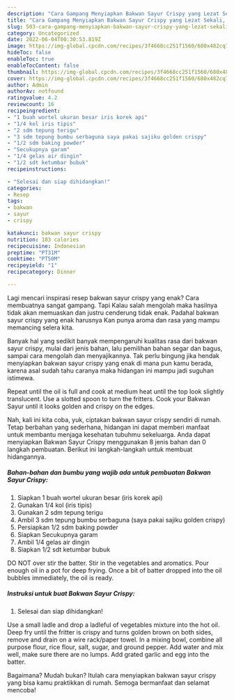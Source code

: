 ```yaml
---
description: "Cara Gampang Menyiapkan Bakwan Sayur Crispy yang Lezat Sekali, Buat Buka Puasa Enak Banget"
title: "Cara Gampang Menyiapkan Bakwan Sayur Crispy yang Lezat Sekali, Buat Buka Puasa Enak Banget"
slug: 503-cara-gampang-menyiapkan-bakwan-sayur-crispy-yang-lezat-sekali-buat-buka-puasa-enak-banget
category: Uncategorized
date: 2022-06-04T00:30:53.819Z
image: https://img-global.cpcdn.com/recipes/3f4668cc251f1560/680x482cq70/bakwan-sayur-crispy-foto-resep-utama.jpg
hideToc: false
enableToc: true
enableTocContent: false
thumbnail: https://img-global.cpcdn.com/recipes/3f4668cc251f1560/680x482cq70/bakwan-sayur-crispy-foto-resep-utama.jpg
cover: https://img-global.cpcdn.com/recipes/3f4668cc251f1560/680x482cq70/bakwan-sayur-crispy-foto-resep-utama.jpg
author: Admin
authorAv: notfound
ratingvalue: 4.2
reviewcount: 16
recipeingredient:
- "1 buah wortel ukuran besar iris korek api"
- "1/4 kol iris tipis"
- "2 sdm tepung terigu"
- "3 sdm tepung bumbu serbaguna saya pakai sajiku golden crispy"
- "1/2 sdm baking powder"
- "Secukupnya garam"
- "1/4 gelas air dingin"
- "1/2 sdt ketumbar bubuk"
recipeinstructions:

- "Selesai dan siap dihidangkan!"
categories:
- Resep
tags:
- bakwan
- sayur
- crispy

katakunci: bakwan sayur crispy 
nutrition: 183 calories
recipecuisine: Indonesian
preptime: "PT31M"
cooktime: "PT50M"
recipeyield: "1"
recipecategory: Dinner

---
```



Lagi mencari inspirasi resep bakwan sayur crispy yang enak? Cara membuatnya sangat gampang. Tapi Kalau salah mengolah maka hasilnya tidak akan memuaskan dan justru cenderung tidak enak. Padahal bakwan sayur crispy yang enak harusnya Kan punya aroma dan rasa yang mampu memancing selera kita.


Banyak hal yang sedikit banyak mempengaruhi kualitas rasa dari bakwan sayur crispy, mulai dari jenis bahan, lalu pemilihan bahan segar dan bagus, sampai cara mengolah dan menyajikannya. Tak perlu bingung jika hendak menyiapkan bakwan sayur crispy yang enak di mana pun kamu berada, karena asal sudah tahu caranya maka hidangan ini mampu jadi suguhan istimewa.

Repeat until the oil is full and cook at medium heat until the top look slightly translucent. Use a slotted spoon to turn the fritters. Cook your Bakwan Sayur until it looks golden and crispy on the edges.


Nah, kali ini kita coba, yuk, ciptakan bakwan sayur crispy sendiri di rumah. Tetap berbahan yang sederhana, hidangan ini dapat memberi manfaat untuk membantu menjaga kesehatan tubuhmu sekeluarga. Anda dapat menyiapkan Bakwan Sayur Crispy menggunakan 8 jenis bahan dan 0 langkah pembuatan. Berikut ini langkah-langkah untuk membuat hidangannya.

<!--inarticleads1-->

##### Bahan-bahan dan bumbu yang wajib ada untuk pembuatan Bakwan Sayur Crispy:

1. Siapkan 1 buah wortel ukuran besar (iris korek api)
1. Gunakan 1/4 kol (iris tipis)
1. Gunakan 2 sdm tepung terigu
1. Ambil 3 sdm tepung bumbu serbaguna (saya pakai sajiku golden crispy)
1. Persiapkan 1/2 sdm baking powder
1. Siapkan Secukupnya garam
1. Ambil 1/4 gelas air dingin
1. Siapkan 1/2 sdt ketumbar bubuk


DO NOT over stir the batter. Stir in the vegetables and aromatics. Pour enough oil in a pot for deep frying. Once a bit of batter dropped into the oil bubbles immediately, the oil is ready. 

<!--inarticleads2-->

##### Instruksi untuk buat Bakwan Sayur Crispy:


1. Selesai dan siap dihidangkan!

Use a small ladle and drop a ladleful of vegetables mixture into the hot oil. Deep fry until the fritter is crispy and turns golden brown on both sides, remove and drain on a wire rack/paper towel. In a mixing bowl, combine all purpose flour, rice flour, salt, sugar, and ground pepper. Add water and mix well, make sure there are no lumps. Add grated garlic and egg into the batter. 

Bagaimana? Mudah bukan? Itulah cara menyiapkan bakwan sayur crispy yang bisa kamu praktikkan di rumah. Semoga bermanfaat dan selamat mencoba!
